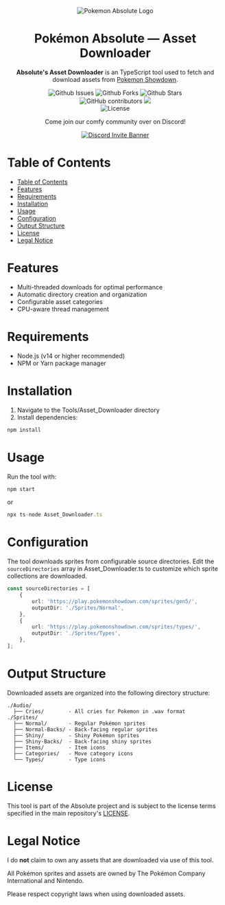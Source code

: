 <div align="center">
  <img src="https://github.com/Toxocious/Absolute/raw/master/app/images/Assets/banner.png" title="Pokemon Absolute Logo" alt="Pokemon Absolute Logo" />
  <h1 align="center">Pok&eacute;mon Absolute &mdash; Asset Downloader</h1>

  **Absolute's Asset Downloader** is an TypeScript tool used to fetch and download assets from [Pokemon Showdown](https://play.pokemonshowdown.com/).

  <img alt="Github Issues" src="https://img.shields.io/github/issues/PokemonAbsolute/Absolute-Tools?style=for-the-badge&logo=appveyor" />
  <img alt="Github Forks" src="https://img.shields.io/github/forks/PokemonAbsolute/Absolute-Tools?style=for-the-badge&logo=appveyor" />
  <img alt="Github Stars" src="https://img.shields.io/github/stars/PokemonAbsolute/Absolute-Tools?style=for-the-badge&logo=appveyor" />
  <br />

  <img alt="GitHub contributors" src="https://img.shields.io/github/contributors/PokemonAbsolute/Absolute-Tools?style=for-the-badge">
  <a href="https://visitorbadge.io/status?path=https%3A%2F%2Fgithub.com%2FToxocious%2FAbsolute-Chat">
    <img src="https://api.visitorbadge.io/api/visitors?path=https%3A%2F%2Fgithub.com%2FToxocious%2FAbsolute-Chat&label=VIEWS&countColor=%234a618f" />
  </a>
  <br />

  <img alt="License" src="https://img.shields.io/github/license/PokemonAbsolute/Absolute-Tools?style=for-the-badge&logo=appveyor" />

  Come join our comfy community over on Discord!

  <a href="https://discord.gg/SHnvbsS" target="_blank">
    <img src="https://discord.com/api/guilds/269182206621122560/widget.png?style=banner2" alt="Discord Invite Banner" />
  </a>
</div>



# Table of Contents
- [Table of Contents](#table-of-contents)
- [Features](#features)
- [Requirements](#requirements)
- [Installation](#installation)
- [Usage](#usage)
- [Configuration](#configuration)
- [Output Structure](#output-structure)
- [License](#license)
- [Legal Notice](#legal-notice)



# Features
- Multi-threaded downloads for optimal performance
- Automatic directory creation and organization
- Configurable asset categories
- CPU-aware thread management



# Requirements
- Node.js (v14 or higher recommended)
- NPM or Yarn package manager



# Installation
1. Navigate to the Tools/Asset_Downloader directory
2. Install dependencies:

```bash
npm install
```



# Usage
Run the tool with:

```bash
npm start
```

or

```typescript
npx ts-node Asset_Downloader.ts
```



# Configuration
The tool downloads sprites from configurable source directories. Edit the `sourceDirectories` array in Asset_Downloader.ts to customize which sprite collections are downloaded.

```typescript
const sourceDirectories = [
    {
        url: 'https://play.pokemonshowdown.com/sprites/gen5/',
        outputDir: './Sprites/Normal',
    },
    {
        url: 'https://play.pokemonshowdown.com/sprites/types/',
        outputDir: './Sprites/Types',
    },
];
```



# Output Structure
Downloaded assets are organized into the following directory structure:

```
./Audio/
  ├── Cries/        - All cries for Pokemon in .wav format
./Sprites/
  ├── Normal/       - Regular Pokémon sprites
  ├── Normal-Backs/ - Back-facing regular sprites
  ├── Shiny/        - Shiny Pokémon sprites
  ├── Shiny-Backs/  - Back-facing shiny sprites
  ├── Items/        - Item icons
  ├── Categories/   - Move category icons
  └── Types/        - Type icons
```


# License
This tool is part of the Absolute project and is subject to the license terms specified in the main repository's [LICENSE](https://github.com/PokemonAbsolute/Absolute/blob/master/LICENSE).



# Legal Notice
I do **not** claim to own any assets that are downloaded via use of this tool.

All Pokémon sprites and assets are owned by The Pokémon Company International and Nintendo.

Please respect copyright laws when using downloaded assets.
